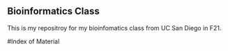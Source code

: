 ## Bioinformatics Class

This is my repositroy for my bioinfomatics class from UC San Diego in F21.

#Index of Material
